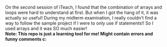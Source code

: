 On the second session of iTeach, I found that the combination of arrays and loops were hard to understand at first. But when I got the hang of it, it was actually so useful! During my midterm examination, I really couldn't find a way to follow the sample project if I were to only use if statements!! So I used arrays and it was SO much easier!
<br> __Note: This repo is just a learning tool for me! Might contain errors and funny comments c:__
